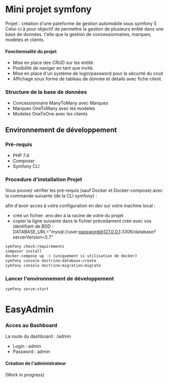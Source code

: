 # Mini projet symfony

Projet : création d'une pateforme de gestion automobile sous symfony 5
Celui-ci à pour objectif de permettre la gestion de plusieurs entité dans une base de données.
t'elle que la gestion de concessionnaires, marques, modeles et clients.

#### Fonctionnalité du projet

- Mise en place des CRUD sur les entité.
- Posibilité de naviger en tant que invité.
- Mise en place d'un système de login/password pour la sécurité du crud
- Affichage sous forme de tableau de donnée et details avec fiche client.

### Structure de la base de données

- Concessionnaire ManyToMany avec Marques
- Marques OneToMany avec les modeles
- Modeles OneToOne avec les clients

## Environnement de développement

### Pré-requis

- PHP 7.4
- Composer
- Symfony CLI

### Procedure d'installation Projet

Vous pouvez vérifier les pré-requis (sauf Docker et Docker-compose) avec la commande suivante (de la CLI symfony) :

afin d'avoir acces à votre configuration en dev sur votre machine local :

- crée un fichier .env.dev à la racine de votre du projet
- copier la ligne suivante dans le fichier précedament crée avec vos identifiant de BDD :
  DATABASE_URL="mysql://user:password@127.0.0.1:3306/database?serverVersion=5.7"

```bash
symfony check:requirements
composer install
docker-compose up -d (uniquement si utilisation de docker)
symfony console doctrine:database:create
symfony console doctrine:migration:migrate
```

### Lancer l'environnement de développement

```bash
symfony serve:start
```

# EasyAdmin

### Acces au Bashboard

La route du dashboard : /admin

- Login : admin
- Password : admin

#### Création de l'administrateur

(Work in progress)
